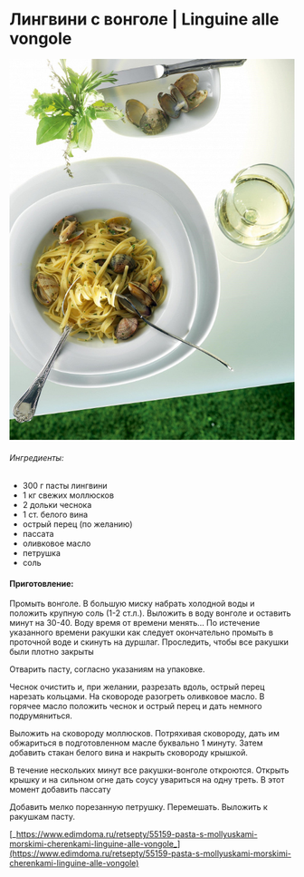 # Лингвини с вонголе \| Linguine alle vongole

![](../../pics/p_o.jpg)

###### Ингредиенты:

* 300 г пасты лингвини
* 1 кг свежих моллюсков 
* 2 дольки чеснока 
* 1 ст. белого вина 
* острый перец \(по желанию\) 
* пассата
* оливковое масло 
* петрушка 
* соль

#### Приготовление:

Промыть вонголе. В большую миску набрать холодной воды и положить крупную соль \(1-2 ст.л.\). Выложить в воду вонголе и оставить минут на 30-40. Воду время от времени менять... По истечение указанного времени ракушки как следует окончательно промыть в проточной воде и скинуть на дуршлаг. Проследить, чтобы все ракушки были плотно закрыты

Отварить пасту, согласно указаниям на упаковке.

Чеснок очистить и, при желании, разрезать вдоль, острый перец нарезать кольцами. На сковороде разогреть оливковое масло. В горячее масло положить чеснок и острый перец и дать немного подрумяниться.

Выложить на сковороду моллюсков. Потряхивая сковороду, дать им обжариться в подготовленном масле буквально 1 минуту. Затем добавить стакан белого вина и накрыть сковороду крышкой.

В течение нескольких минут все ракушки-вонголе откроются. Открыть крышку и на сильном огне дать соусу увариться на одну треть. В этот момент добавить пассату

Добавить мелко порезанную петрушку. Перемешать. Выложить к ракушкам пасту.

[_https://www.edimdoma.ru/retsepty/55159-pasta-s-mollyuskami-morskimi-cherenkami-linguine-alle-vongole_](https://www.edimdoma.ru/retsepty/55159-pasta-s-mollyuskami-morskimi-cherenkami-linguine-alle-vongole)

